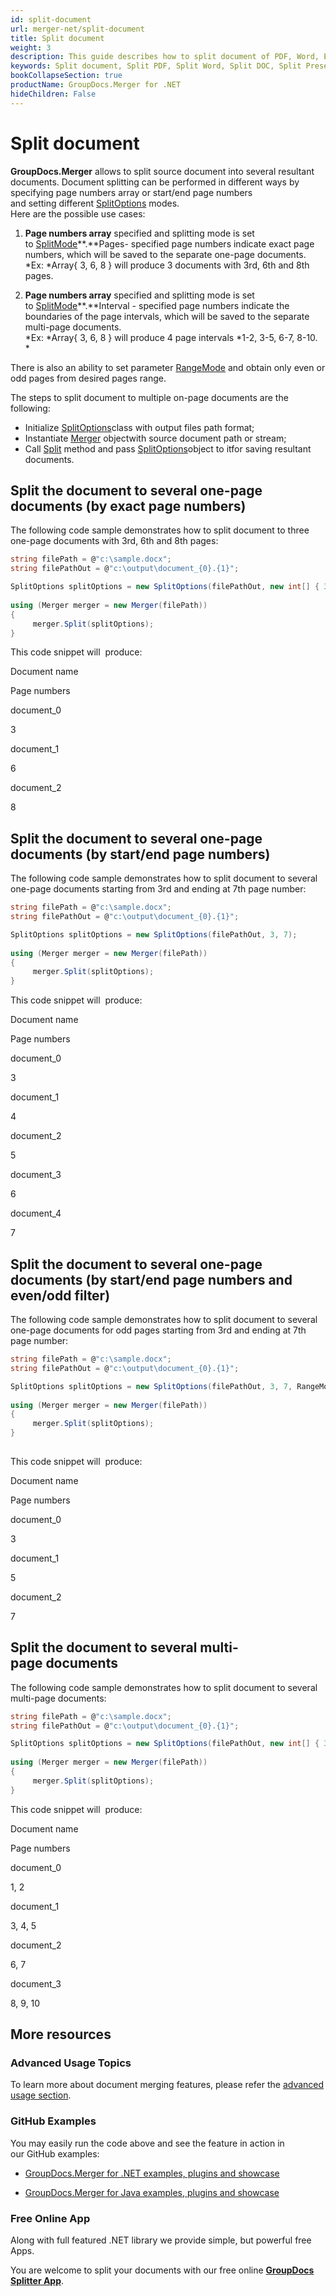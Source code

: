 ```yaml
---
id: split-document
url: merger-net/split-document
title: Split document
weight: 3
description: This guide describes how to split document of PDF, Word, Excel, PowerPoint and many other formats into several resultant documents using GroupDocs.Merger API.
keywords: Split document, Split PDF, Split Word, Split DOC, Split Presentation, Split Excel
bookCollapseSection: true
productName: GroupDocs.Merger for .NET
hideChildren: False
---
```


# Split document

**GroupDocs.Merger** allows to split source document into several resultant documents. Document splitting can be performed in different ways by specifying page numbers array or start/end page numbers and setting different [SplitOptions](https://apireference.groupdocs.com/net/merger/groupdocs.merger.domain.options/splitoptions) modes.  
Here are the possible use cases:

1.  **Page numbers array** specified and splitting mode is set to [SplitMode](https://apireference.groupdocs.com/net/merger/groupdocs.merger.domain.options/splitmode)**.**Pages\- specified page numbers indicate exact page numbers, which will be saved to the separate one-page documents.  
    *Ex: *Array{ 3, 6, 8 } will produce 3 documents with 3rd, 6th and 8th pages.
    
2.  **Page numbers array** specified and splitting mode is set to [SplitMode](https://apireference.groupdocs.com/net/merger/groupdocs.merger.domain.options/splitmode)**.**Interval \- specified page numbers indicate the boundaries of the page intervals, which will be saved to the separate multi-page documents.  
    *Ex: *Array{ 3, 6, 8 } will produce 4 page intervals *1-2, 3-5, 6-7, 8-10.  
    *
    

  

There is also an ability to set parameter [RangeMode](https://apireference.groupdocs.com/net/merger/groupdocs.merger.domain.options/rangemode) and obtain only even or odd pages from desired pages range.  
  
The steps to split document to multiple on-page documents are the following:

*   Initialize [SplitOptions](https://apireference.groupdocs.com/net/merger/groupdocs.merger.domain.options/splitoptions)class with output files path format;
*   Instantiate [Merger](https://apireference.groupdocs.com/net/merger/groupdocs.merger/merger) objectwith source document path or stream;
*   Call [Split](https://apireference.groupdocs.com/net/merger/groupdocs.merger/merger/methods/split) method and pass [SplitOptions](https://apireference.groupdocs.com/net/merger/groupdocs.merger.domain.options/splitoptions)object to itfor saving resultant documents.

## Split the document to several one-page documents (by exact page numbers)

The following code sample demonstrates how to split document to three one-page documents with 3rd, 6th and 8th pages:

```csharp
string filePath = @"c:\sample.docx";
string filePathOut = @"c:\output\document_{0}.{1}";

SplitOptions splitOptions = new SplitOptions(filePathOut, new int[] { 3, 6, 8 });
           
using (Merger merger = new Merger(filePath))
{
     merger.Split(splitOptions);
}  
```

This code snippet will  produce:

Document name

Page numbers

document\_0

3

document\_1

6

document\_2

8

## Split the document to several one-page documents (by start/end page numbers)

The following code sample demonstrates how to split document to several one-page documents starting from 3rd and ending at 7th page number:

```csharp
string filePath = @"c:\sample.docx";
string filePathOut = @"c:\output\document_{0}.{1}";

SplitOptions splitOptions = new SplitOptions(filePathOut, 3, 7);
           
using (Merger merger = new Merger(filePath))
{
     merger.Split(splitOptions);
}  
```

This code snippet will  produce:

Document name

Page numbers

document\_0

3

document\_1

4

document\_2

5

document\_3     

6

document\_4  

7

## Split the document to several one-page documents (by start/end page numbers and even/odd filter)

The following code sample demonstrates how to split document to several one-page documents for odd pages starting from 3rd and ending at 7th page number:

```csharp
string filePath = @"c:\sample.docx";
string filePathOut = @"c:\output\document_{0}.{1}";

SplitOptions splitOptions = new SplitOptions(filePathOut, 3, 7, RangeMode.OddPages);
           
using (Merger merger = new Merger(filePath))
{
     merger.Split(splitOptions);
}  
 
```

This code snippet will  produce:

Document name

Page numbers

document\_0

3

document\_1

5

document\_2

7

## Split the document to several multi-page documents

The following code sample demonstrates how to split document to several multi-page documents:

```csharp
string filePath = @"c:\sample.docx";
string filePathOut = @"c:\output\document_{0}.{1}";

SplitOptions splitOptions = new SplitOptions(filePathOut, new int[] { 3, 6, 8 }, SplitMode.Interval);
           
using (Merger merger = new Merger(filePath))
{
     merger.Split(splitOptions);
}  
```

This code snippet will  produce:

Document name

Page numbers

document\_0

1, 2

document\_1

3, 4, 5

document\_2

6, 7

document\_3

8, 9, 10

## More resources

### Advanced Usage Topics 

To learn more about document merging features, please refer the [advanced usage section](Advanced%2Busage.html).

### GitHub Examples 

You may easily run the code above and see the feature in action in our GitHub examples:

*   [GroupDocs.Merger for .NET examples, plugins and showcase](https://github.com/groupdocs-merger/GroupDocs.Merger-for-.NET)
    
*   [GroupDocs.Merger for Java examples, plugins and showcase](https://github.com/groupdocs-merger/GroupDocs.Merger-for-Java)
    

### Free Online App 

Along with full featured .NET library we provide simple, but powerful free Apps.

You are welcome to split your documents with our free online **[GroupDocs Splitter App](https://products.groupdocs.app/splitter)**.
